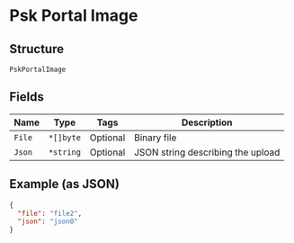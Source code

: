 
# Psk Portal Image

## Structure

`PskPortalImage`

## Fields

| Name | Type | Tags | Description |
|  --- | --- | --- | --- |
| `File` | `*[]byte` | Optional | Binary file |
| `Json` | `*string` | Optional | JSON string describing the upload |

## Example (as JSON)

```json
{
  "file": "file2",
  "json": "json0"
}
```

